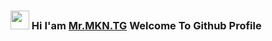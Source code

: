 ### <img src="https://github.com/MrMKN/MrMKN/Mr MKN TG/blob/main/gifs/Hi.gif" width="30px"> Hi I'am [Mr.MKN.TG](https://github.co0) Welcome To Github Profile





